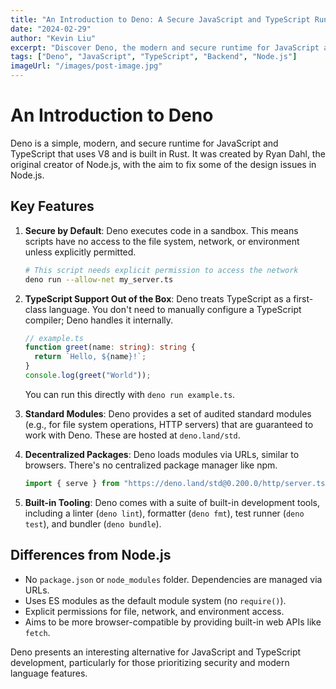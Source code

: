 ```yaml
---
title: "An Introduction to Deno: A Secure JavaScript and TypeScript Runtime"
date: "2024-02-29"
author: "Kevin Liu"
excerpt: "Discover Deno, the modern and secure runtime for JavaScript and TypeScript, created by the original author of Node.js."
tags: ["Deno", "JavaScript", "TypeScript", "Backend", "Node.js"]
imageUrl: "/images/post-image.jpg"
---
```


# An Introduction to Deno

Deno is a simple, modern, and secure runtime for JavaScript and TypeScript that uses V8 and is built in Rust. It was created by Ryan Dahl, the original creator of Node.js, with the aim to fix some of the design issues in Node.js.

## Key Features

1.  **Secure by Default**: Deno executes code in a sandbox. This means scripts have no access to the file system, network, or environment unless explicitly permitted.
    ```bash
    # This script needs explicit permission to access the network
    deno run --allow-net my_server.ts
    ```

2.  **TypeScript Support Out of the Box**: Deno treats TypeScript as a first-class language. You don't need to manually configure a TypeScript compiler; Deno handles it internally.
    ```typescript
    // example.ts
    function greet(name: string): string {
      return `Hello, ${name}!`;
    }
    console.log(greet("World"));
    ```
    You can run this directly with `deno run example.ts`.

3.  **Standard Modules**: Deno provides a set of audited standard modules (e.g., for file system operations, HTTP servers) that are guaranteed to work with Deno. These are hosted at `deno.land/std`.

4.  **Decentralized Packages**: Deno loads modules via URLs, similar to browsers. There's no centralized package manager like npm.
    ```typescript
    import { serve } from "https://deno.land/std@0.200.0/http/server.ts";
    ```

5.  **Built-in Tooling**: Deno comes with a suite of built-in development tools, including a linter (`deno lint`), formatter (`deno fmt`), test runner (`deno test`), and bundler (`deno bundle`).

## Differences from Node.js

-   No `package.json` or `node_modules` folder. Dependencies are managed via URLs.
-   Uses ES modules as the default module system (no `require()`).
-   Explicit permissions for file, network, and environment access.
-   Aims to be more browser-compatible by providing built-in web APIs like `fetch`.

Deno presents an interesting alternative for JavaScript and TypeScript development, particularly for those prioritizing security and modern language features.
